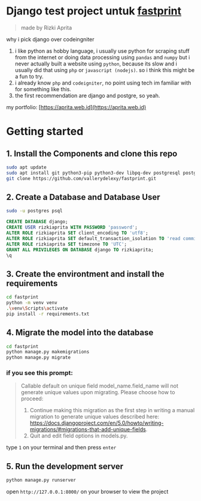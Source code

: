 # Django test project untuk [fastprint](https://recruitment.fastprint.co.id/tes/programmer)
> made by Rizki Aprita

why i pick django over codeingniter
1. i like python as hobby language, i usually use python for scraping stuff from the internet or doing data processing using `pandas` and `numpy` but i never actually built a website using `python`, because its slow and i usually did that using `php` or `javascript (nodejs)`. so i think this might be a fun to try.
2. i already know `php` and `codeigniter`, no point using tech im familiar with for something like this.
3. the first recommendation are django and postgre, so yeah.

my portfolio: [https://aprita.web.id](https://aprita.web.id)




# Getting started
## 1. Install the Components and clone this repo
```bash
sudo apt update
sudo apt install git python3-pip python3-dev libpq-dev postgresql postgresql-contrib
git clone https://github.com/vallerydelexy/fastprint.git
```
## 2. Create a Database and Database User
```bash
sudo -u postgres psql
```
```sql
CREATE DATABASE django;
CREATE USER rizkiaprita WITH PASSWORD 'password';
ALTER ROLE rizkiaprita SET client_encoding TO 'utf8';
ALTER ROLE rizkiaprita SET default_transaction_isolation TO 'read committed';
ALTER ROLE rizkiaprita SET timezone TO 'UTC';
GRANT ALL PRIVILEGES ON DATABASE django TO rizkiaprita;
\q
```
## 3. Create the environtment and install the requirements
```bash
cd fastprint
python -m venv venv
.\venv\Scripts\activate
pip install -r requirements.txt
```

## 4. Migrate the model into the database
```bash
cd fastprint
python manage.py makemigrations
python manage.py migrate
```
### if you see this prompt:
>Callable default on unique field model_name.field_name will not generate unique values upon migrating.
> Please choose how to proceed:
> 1) Continue making this migration as the first step in writing a manual migration to generate unique values described here: https://docs.djangoproject.com/en/5.0/howto/writing-migrations/#migrations-that-add-unique-fields.
> 2) Quit and edit field options in models.py.

type `1` on your terminal and then press `enter`

## 5. Run the development server
```python
python manage.py runserver
```
open `http://127.0.0.1:8000/` on your browser to view the project
